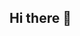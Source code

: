 ## Hi there 👋

<!--
**ITwithKaif/ITwithKaif** is a ✨ _special_ ✨ repository because its `README.md` (this file) appears on your GitHub profile.

Here are some ideas to get you started:
<html>
<head>
</head>
<body>
<ul>
<li>- 🔭 I’m currently working on ...</li>
</ul>
</body>

</html>
- 🔭 I’m currently working on ...
- 🌱 I’m currently learning ...
- 👯 I’m looking to collaborate on ...
- 🤔 I’m looking for help with ...
- 💬 Ask me about ...
- 📫 How to reach me: ...
- 😄 Pronouns: ...
- ⚡ Fun fact: ...
-->
